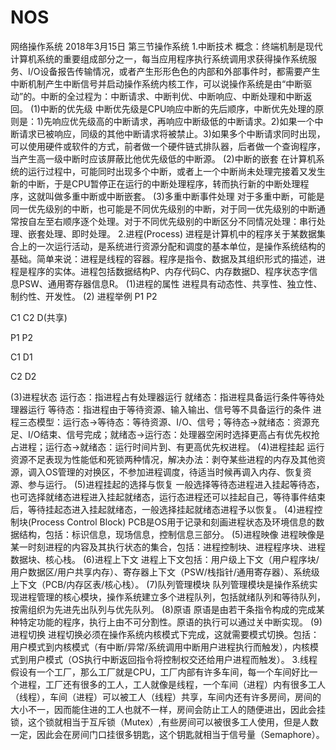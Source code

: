 # NOS
网络操作系统
2018年3月15日
第三节操作系统
1.中断技术
   概念：终端机制是现代计算机系统的重要组成部分之一，每当应用程序执行系统调用求获得操作系统服务、I/O设备报告传输情况，或者产生形形色色的内部和外部事件时，都需要产生中断机制产生中断信号并启动操作系统内核工作，可以说操作系统是由“中断驱动”的。中断的全过程为：中断请求、中断判优、中断响应、中断处理和中断返回。
(1)中断的优先级
     中断优先级是CPU响应中断的先后顺序，中断优先处理的原则是：1)先响应优先级高的中断请求，再响应中断级低的中断请求。2)如果一个中断请求已被响应，同级的其他中断请求将被禁止。3)如果多个中断请求同时出现，可以使用硬件或软件的方式，前者做一个硬件链式排队器，后者做一个查询程序，当产生高一级中断时应该屏蔽比他优先级低的中断源。
(2)中断的嵌套
     在计算机系统的运行过程中，可能同时出现多个中断，或者上一个中断尚未处理完接着又发生新的中断，于是CPU暂停正在运行的中断处理程序，转而执行新的中断处理程序，这就叫做多重中断或中断嵌套。
(3)多重中断事件处理
     对于多重中断，可能是同一优先级别的中断，也可能是不同优先级别的中断，对于同一优先级别的中断通常按自左至右顺序逐个处理。对于不同优先级别的中断区分不同情况处理：串行处理、嵌套处理、即时处理。
2.进程(Process)
进程是计算机中的程序关于某数据集合上的一次运行活动，是系统进行资源分配和调度的基本单位，是操作系统结构的基础。简单来说：进程是线程的容器。程序是指令、数据及其组织形式的描述，进程是程序的实体。进程包括数据结构P、内存代码C、内存数据D、程序状态字信息PSW、通用寄存器信息R。
(1)进程的属性
进程具有动态性、共享性、独立性、制约性、开发性。
(2) 进程举例
P1
P2

C1
C2
D(共享)

P1
P2

C1
D1

C2
D2
    










(3)进程状态
运行态：指进程占有处理器运行
就绪态：指进程具备运行条件等待处理器运行
等待态：指进程由于等待资源、输入输出、信号等不具备运行的条件
进程三态模型：运行态->等待态：等待资源、I/O、信号；等待态->就绪态：资源充足、I/O结束、信号完成；就绪态->运行态：处理器空闲时选择更高占有优先权抢占进程；运行态->就绪态：运行时间片到、有更高优先权进程。
(4)进程挂起
运行资源不足表现为性能低和死锁两种情况，解决办法：剥夺某些进程的内存及其他资源，调入OS管理的对换区，不参加进程调度，待适当时候再调入内存、恢复资源、参与运行。
(5)进程挂起的选择与恢复
一般选择等待态进程进入挂起等待态，也可选择就绪态进程进入挂起就绪态，运行态进程还可以挂起自己，等待事件结束后，等待挂起态进入挂起就绪态，一般选择挂起就绪态进程予以恢复。
(4)进程控制块(Process Control Block)
PCB是OS用于记录和刻画进程状态及环境信息的数据结构，包括：标识信息，现场信息，控制信息三部分。
(5)进程映像
     进程映像是某一时刻进程的内容及其执行状态的集合，包括：进程控制块、进程程序块、进程数据块、核心栈。
(6)进程上下文
     进程上下文包括：用户级上下文（用户程序块/用户数据区/用户共享内存）、寄存器上下文（PSW/栈指针/通用寄存器）、系统级上下文（PCB/内存区表/核心栈）。
(7)队列管理模块
     队列管理模块是操作系统实现进程管理的核心模块，操作系统建立多个进程队列，包括就绪队列和等待队列，按需组织为先进先出队列与优先队列。
(8)原语
     原语是由若干条指令构成的完成某种特定功能的程序，执行上由不可分割性。原语的执行可以通过关中断实现。
(9)进程切换
     进程切换必须在操作系统内核模式下完成，这就需要模式切换。包括：用户模式到内核模式（有中断/异常/系统调用中断用户进程执行而触发），内核模式到用户模式（OS执行中断返回指令将控制权交还给用户进程而触发）。
3.线程
    假设有一个工厂，那么工厂就是CPU，工厂内部有许多车间，每一个车间好比一个进程，工厂还有很多的工人，工人就像是线程，一个车间（进程）内有很多工人（线程），车间（进程）可以被工人（线程）共享，车间内还有许多房间，房间的大小不一，因而能住进的工人也就不一样，房间会防止工人的随便进出，因此会挂锁，这个锁就相当于互斥锁（Mutex）,有些房间可以被很多工人使用，但是人数一定，因此会在房间门口挂很多钥匙，这个钥匙就相当于信号量（Semaphore）。
